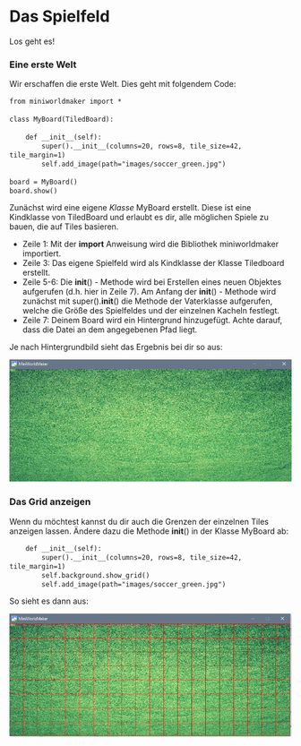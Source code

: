 Das Spielfeld
=============

Los geht es!

### Eine erste Welt

Wir erschaffen die erste Welt. Dies geht mit folgendem Code:

```
from miniworldmaker import *

class MyBoard(TiledBoard):

    def __init__(self):
        super().__init__(columns=20, rows=8, tile_size=42, tile_margin=1)
        self.add_image(path="images/soccer_green.jpg")

board = MyBoard()
board.show()
```

Zunächst wird eine eigene *Klasse* MyBoard erstellt. Diese ist eine Kindklasse von TiledBoard
und erlaubt es dir, alle möglichen Spiele zu bauen, die auf Tiles basieren.

  * Zeile 1: Mit der **import** Anweisung wird die Bibliothek miniworldmaker importiert.
  * Zeile 3: Das eigene Spielfeld wird als Kindklasse der Klasse Tiledboard erstellt.
  * Zeile 5-6: Die __init__() - Methode wird bei Erstellen eines neuen Objektes aufgerufen (d.h. hier in Zeile 7).
  Am Anfang der __init__() - Methode wird zunächst mit super().__init__() die Methode der Vaterklasse aufgerufen,
  welche die Größe des Spielfeldes und der einzelnen Kacheln festlegt.
  * Zeile 7: Deinem Board wird ein Hintergrund hinzugefügt. Achte darauf, dass die Datei an dem angegebenen Pfad liegt.

Je nach Hintergrundbild sieht das Ergebnis bei dir so aus:

![tiles](_images/first.jpg)

### Das Grid anzeigen
Wenn du möchtest kannst du dir auch die Grenzen der einzelnen Tiles anzeigen lassen.
Ändere dazu die Methode __init__() in der Klasse MyBoard ab:

```
    def __init__(self):
        super().__init__(columns=20, rows=8, tile_size=42, tile_margin=1)
        self.background.show_grid()
        self.add_image(path="images/soccer_green.jpg")
```

So sieht es dann aus:

![tiles](_images/grid.jpg)